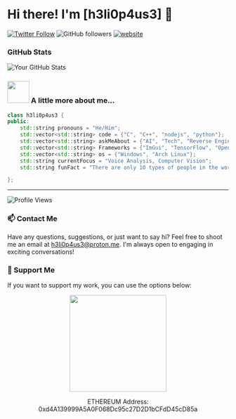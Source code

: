# Hi there! I'm [h3li0p4us3] 👋

[![Twitter Follow](https://img.shields.io/twitter/follow/h3li0p4us3?label=Follow)](https://twitter.com/intent/follow?screen_name=h3li0p4us3)
![GitHub followers](https://img.shields.io/github/followers/h3li0p4us3?label=Follow&style=social)
[![website](https://img.shields.io/badge/Website-46a2f1.svg?&style=flat-square&logo=Google-Chrome&logoColor=white&link=https://SauToriN.top/)](https://SauToriN.top/)


### GitHub Stats

![Your GitHub Stats](https://github-readme-stats.vercel.app/api?username=h3li0p4us3&show_icons=true&count_private=true&hide=prs,issues&theme=radical)


### <img src="https://media.giphy.com/media/VgCDAzcKvsR6OM0uWg/giphy.gif" width="50"> A little more about me...  

```cpp
class h3li0p4us3 {
public:
    std::string pronouns = "He/Him";
    std::vector<std::string> code = {"C", "C++", "nodejs", "python"};
    std::vector<std::string> askMeAbout = {"AI", "Tech", "Reverse Engineering", "OpenPose", "ImGui"};
    std::vector<std::string> Frameworks = {"ImGui", "TensorFlow", "OpenPose", "Opencv"};
    std::vector<std::string> os = {"Windows", "Arch Linux"};
    std::string currentFocus = "Voice Analysis, Computer Vision";
    std::string funFact = "There are only 10 types of people in the world: those who understand binary, and those who don't.";

};
```
---

![Profile Views](https://komarev.com/ghpvc/?username=h3li0p4us3&color=brightgreen)

### 📫 Contact Me

Have any questions, suggestions, or just want to say hi? Feel free to shoot me an email at [h3li0p4us3@proton.me](mailto:h3li0p4us3@proton.me). I'm always open to engaging in exciting conversations!

### 💖 Support Me

If you want to support my work, you can use the options below:

<p align="center">
  <a href="https://www.coffeebede.com/h3li0p4us3" target="blank">
    <img src="https://coffeebede.ir/DashboardTemplateV2/app-assets/images/banner/default-yellow.svg" width="220"/>
  </a>
</p>

<p align="center">
  ETHEREUM Address: 0xd4A139999A5A0F068Dc95c27D2D1bCFdD45cD85a
</p>

